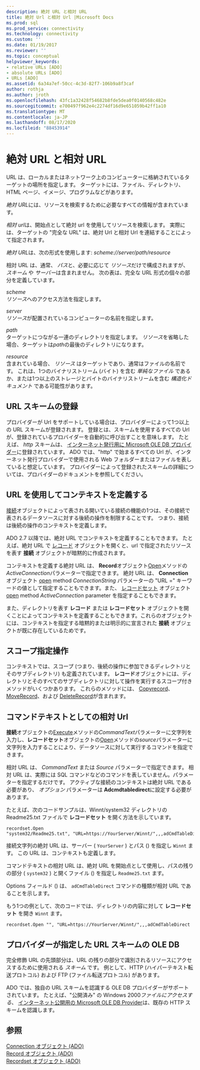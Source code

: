 ```yaml
---
description: 絶対 URL と相対 URL
title: 絶対 Url と相対 Url |Microsoft Docs
ms.prod: sql
ms.prod_service: connectivity
ms.technology: connectivity
ms.custom: ''
ms.date: 01/19/2017
ms.reviewer: ''
ms.topic: conceptual
helpviewer_keywords:
- relative URLs [ADO]
- absolute URLs [ADO]
- URLs [ADO]
ms.assetid: 6a34a7ef-50cc-4c3d-82f7-106b9a8f3caf
author: rothja
ms.author: jroth
ms.openlocfilehash: 43fc1a32428f54682b8fde5dea0f0140568c482e
ms.sourcegitcommit: e700497f962e4c2274df16d9e651059b42ff1a10
ms.translationtype: MT
ms.contentlocale: ja-JP
ms.lasthandoff: 08/17/2020
ms.locfileid: "88453914"
---
```

# <a name="absolute-and-relative-urls"></a>絶対 URL と相対 URL
URL は、ローカルまたはネットワーク上のコンピューターに格納されているターゲットの場所を指定します。 ターゲットには、ファイル、ディレクトリ、HTML ページ、イメージ、プログラムなどがあります。  
  
 *絶対 URL*には、リソースを検索するために必要なすべての情報が含まれています。  
  
 *相対 url*は、開始点として絶対 url を使用してリソースを検索します。 実際には、ターゲットの "完全な URL" は、絶対 Url と相対 Url を連結することによって指定されます。  
  
 *絶対 URL*は、次の形式を使用します: *scheme://server/path/resource*  
  
 相対 URL は、通常、 *パス*と、必要に応じて *リソース*だけで構成されますが、 *スキーム* や *サーバー*は含まれません。 次の表は、完全な URL 形式の個々の部分を定義しています。  
  
 *scheme*  
 *リソース*へのアクセス方法を指定します。  
  
 *server*  
 *リソース*が配置されているコンピューターの名前を指定します。  
  
 *path*  
 ターゲットにつながる一連のディレクトリを指定します。 *リソース*を省略した場合、ターゲットは*path*の最後のディレクトリになります。  
  
 *resource*  
 含まれている場合、 *リソース* はターゲットであり、通常はファイルの名前です。 これは、1つのバイナリストリーム (バイト) を含む *単純なファイル* であるか、または1つ以上のストレージとバイトのバイナリストリームを含む *構造化ドキュメント* である可能性があります。  
  
## <a name="url-scheme-registration"></a>URL スキームの登録  
 プロバイダーが Url をサポートしている場合は、プロバイダーによって1つ以上の URL スキームが登録されます。 登録とは、スキームを使用するすべての Url が、登録されているプロバイダーを自動的に呼び出すことを意味します。 たとえば、 *http* スキームは、 [インターネット発行用に Microsoft OLE DB プロバイダー](../../../ado/guide/appendixes/microsoft-ole-db-provider-for-internet-publishing.md)に登録されています。 ADO では、"http" で始まるすべての Url が、インターネット発行プロバイダーで使用される Web フォルダーまたはファイルを表していると想定しています。 プロバイダーによって登録されたスキームの詳細については、プロバイダーのドキュメントを参照してください。  
  
## <a name="defining-context-with-a-url"></a>URL を使用してコンテキストを定義する  
 [接続](../../../ado/reference/ado-api/connection-object-ado.md)オブジェクトによって表される開いている接続の機能の1つは、その接続で表されるデータソースに対する後続の操作を制限することです。 つまり、接続は後続の操作のコンテキストを定義します。  
  
 ADO 2.7 以降では、絶対 URL でコンテキストを定義することもできます。 たとえば、絶対 URL で [レコード](../../../ado/reference/ado-api/record-object-ado.md) オブジェクトを開くと、url で指定されたリソースを表す **接続** オブジェクトが暗黙的に作成されます。  
  
 コンテキストを定義する絶対 URL は、 **Record**オブジェクト[Open](../../../ado/reference/ado-api/open-method-ado-record.md)メソッドの*ActiveConnection*パラメーターで指定できます。 絶対 URL は、 **Connection** オブジェクト [open](../../../ado/reference/ado-api/open-method-ado-connection.md) method *ConnectionString* パラメーターの "URL =" キーワードの値として指定することもできます。また、 [レコードセット](../../../ado/reference/ado-api/recordset-object-ado.md) オブジェクト [open](../../../ado/reference/ado-api/open-method-ado-recordset.md) method *ActiveConnection* parameter を指定することもできます。  
  
 また、ディレクトリを表す **レコード** または **レコードセット** オブジェクトを開くことによってコンテキストを定義することもできます。これらのオブジェクトには、コンテキストを指定する暗黙的または明示的に宣言された **接続** オブジェクトが既に存在しているためです。  
  
## <a name="scoped-operations"></a>スコープ指定操作  
 コンテキストでは、スコープ (つまり、後続の操作に参加できるディレクトリとそのサブディレクトリ) も定義されています。 **レコード**オブジェクトには、ディレクトリとそのすべてのサブディレクトリに対して操作を実行するスコープ付きメソッドがいくつかあります。 これらのメソッドには、 [Copyrecord](../../../ado/reference/ado-api/copyrecord-method-ado.md)、 [MoveRecord](../../../ado/reference/ado-api/moverecord-method-ado.md)、および [DeleteRecord](../../../ado/reference/ado-api/deleterecord-method-ado.md)が含まれます。  
  
## <a name="relative-urls-as-command-text"></a>コマンドテキストとしての相対 Url  
 **接続**オブジェクトの[Execute](../../../ado/reference/ado-api/execute-method-ado-connection.md)メソッドの*CommandText*パラメーターに文字列を入力し、**レコードセット**オブジェクトの[Open](../../../ado/reference/ado-api/open-method-ado-recordset.md)メソッドの*source*パラメーターに文字列を入力することにより、データソースに対して実行するコマンドを指定できます。  
  
 相対 URL は、 *CommandText* または *Source* パラメーターで指定できます。 相対 URL は、実際には SQL コマンドなどのコマンドを表していません。パラメーターを指定するだけです。 アクティブな接続のコンテキストは絶対 URL である必要があり、 *オプション* パラメーターは **Adcmdtabledirect**に設定する必要があります。  
  
 たとえば、次のコードサンプルは、Winnt/system32 ディレクトリの Readme25.txt ファイルで **レコードセット** を開く方法を示しています。  
  
```  
recordset.Open "system32/Readme25.txt", "URL=https://YourServer/Winnt/",,,adCmdTableDirect  
```  
  
 接続文字列の絶対 URL は、サーバー ( `YourServer` ) とパス () を指定し `Winnt` ます。 この URL は、コンテキストも定義します。  
  
 コマンドテキストの相対 URL は、絶対 URL を開始点として使用し、パスの残りの部分 ( `system32` ) と開くファイル () を指定し `Readme25.txt` ます。  
  
 Options フィールド () は、 `adCmdTableDirect` コマンドの種類が相対 URL であることを示します。  
  
 もう1つの例として、次のコードでは、ディレクトリの内容に対して **レコードセット** を開き `Winnt` ます。  
  
```  
recordset.Open "", "URL=https://YourServer/Winnt/",,,adCmdTableDirect  
```  
  
## <a name="ole-db-provider-supplied-url-schemes"></a>プロバイダーが指定した URL スキームの OLE DB  
 完全修飾 URL の先頭部分は、URL の残りの部分で識別されるリソースにアクセスするために使用される *スキーム* です。 例として、HTTP (ハイパーテキスト転送プロトコル) および FTP (ファイル転送プロトコル) があります。  
  
 ADO では、独自の URL スキームを認識する OLE DB プロバイダーがサポートされています。 たとえば、"公開済み" の Windows 2000*ファイルにアクセスする、* [インターネット公開用の Microsoft OLE DB Provider](../../../ado/guide/appendixes/microsoft-ole-db-provider-for-internet-publishing.md)は、既存の HTTP スキームを認識します。  
  
## <a name="see-also"></a>参照  
 [Connection オブジェクト (ADO)](../../../ado/reference/ado-api/connection-object-ado.md)   
 [Record オブジェクト (ADO)](../../../ado/reference/ado-api/record-object-ado.md)   
 [Recordset オブジェクト (ADO)](../../../ado/reference/ado-api/recordset-object-ado.md)
